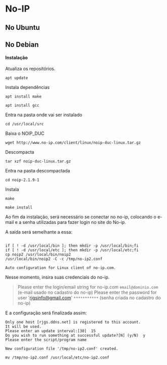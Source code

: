 # No-IP

No Ubuntu
------------------------------------------

No Debian
------------------------------------------

#### Instalação

Atualiza os repositórios.

`apt update`

Instala dependências

`apt install make`

`apt install gcc`

Entra na pasta onde vai ser instalado

`cd /usr/local/src`

Baixa o NOIP_DUC

`wget http://www.no-ip.com/client/linux/noip-duc-linux.tar.gz`

Descompacta

`tar xzf noip-duc-linux.tar.gz`

Entra na pasta descompactada

`cd noip-2.1.9-1`

Instala

`make`

`make install`

Ao fim da instalação, será necessário se conectar no no-ip, colocando o e-mail e a senha utilizadas para fazer login no site do No-ip.

A saída será semelhante a essa:

```

if [ ! -d /usr/local/bin ]; then mkdir -p /usr/local/bin;fi
if [ ! -d /usr/local/etc ]; then mkdir -p /usr/local/etc;fi
cp noip2 /usr/local/bin/noip2
/usr/local/bin/noip2 -C -c /tmp/no-ip2.conf

Auto configuration for Linux client of no-ip.com.
```

Nesse momento, insira suas credenciais do no-ip.

> Please enter the login/email string for no-ip.com  `email@dominio.com` (e-mail usado no cadastro do no-ip)
> Please enter the password for user '<rjgsinfo@gmail.com>'  `***********` (senha criada no cadastro do no-ip)

E a configuração será finalizada assim:

```
Only one host [rjgs.ddns.net] is registered to this account.
It will be used.
Please enter an update interval:[30]  15
Do you wish to run something at successful update?[N] (y/N)  y
Please enter the script/program name  

New configuration file '/tmp/no-ip2.conf' created.

mv /tmp/no-ip2.conf /usr/local/etc/no-ip2.conf
```
